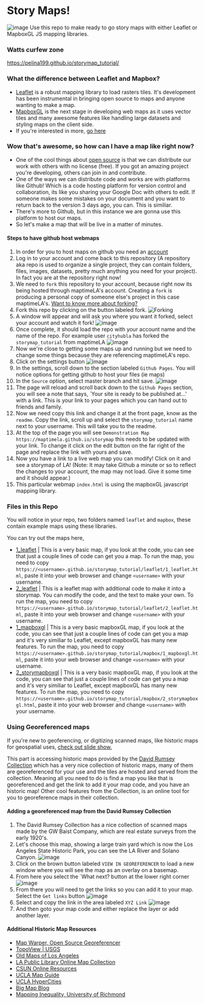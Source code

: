 # Story Maps!
![image](https://cloud.githubusercontent.com/assets/6407796/26274400/2210fd38-3cfe-11e7-941e-aa3172367c69.png)
Use this repo to make ready to go story maps with either Leaflet or MapboxGL JS mapping libraries.

### Watts curfew zone
https://pelina199.github.io/storymap_tutorial/

### What the difference between Leaflet and Mapbox?
* [Leaflet](http://leafletjs.com/) is a robust mapping library to load rasters tiles. It's development has been instrumental in bringing open source to maps and anyone wanting to make a map.
* [MapboxGL](https://www.mapbox.com/mapbox-gl-js/api/) is the next stage in developing web maps as it uses vector tiles and many awesome features like handling large datasets and styling maps on the client side.
* If you're interested in more, [go here](https://www.mapbox.com/help/mapbox-gl-js-fundamentals/)

### Wow that's awesome, so how can I have a map like right now?
* One of the cool things about [open source](https://opensource.org/) is that we can distribute our work with others with no license (free). If you got an amazing project you're developing, others can join in and contribute.
* One of the ways we can distribute code and works are with platforms like Github! Which is a code hosting platform for version control and collaboration, its like you sharing your Google Doc with others to edit. If someone makes some mistakes on your document and you want to return back to the version 3 days ago, you can. This is similiar. 
* There's more to Github, but in this instance we are gonna use this platform to host our maps.
* So let's make a map that will be live in a matter of minutes.

#### Steps to have github host webmaps
1. In order for you to host maps on github you need an [account](https://github.com/)
2. Log in to your account and come back to this repository (A repository aka repo is used to organize a single project, they can contain folders, files, images, datasets, pretty much anything you need for your project). In fact you are at the repository right now!
3. We need to  `fork` this repository to your account, because right now its being hosted through maptimeLA's account. Creating a `fork` is producing a personal copy of someone else's project in this case maptimeLA's. [Want to know more about forking?](https://guides.github.com/activities/forking/)
4. Fork this repo by clicking on the button labeled fork.
![Forking](https://github-images.s3.amazonaws.com/help/bootcamp/Bootcamp-Fork.png)
5. A window will appear and will ask you where you want it forked, select your account and watch it fork!
![image](https://cloud.githubusercontent.com/assets/6407796/26274288/b8970926-3cfb-11e7-8f6d-8910a70784b2.png)
6. Once complete, it should load the repo with your account name and the name of the repo. For example user `cityhubla` has forked the `storymap_tutorial` from maptimeLA
![image](https://cloud.githubusercontent.com/assets/6407796/26274301/f40cd49a-3cfb-11e7-8de3-8669213d521e.png)
7. Now we're close to getting some maps up and running but we need to change some things because they are referencing maptimeLA's repo.
8. Click on the settings button
![image](https://cloud.githubusercontent.com/assets/6407796/26274324/480da09c-3cfc-11e7-99db-828747c202a3.png)
9. In the settings, scroll down to the section labeled `Github Pages`. You will notice options for getting github to host your files (ie maps)
10. In the `Source` option, select master branch and hit save.
![image](https://cloud.githubusercontent.com/assets/6407796/26274336/800bc0d2-3cfc-11e7-9db4-d4858a2283c2.png)
11. The page will reload and scroll back down to the `Github Pages` section, you will see a note that says, `Your site is ready to be published at...' with a link. This is your link to your pages which you can hand out to friends and family.
12. Now we need copy this link and change it at the front page, know as the `readme`. Copy the link, scroll up and select the `storymap_tutorial` name next to your username. This will take you to the readme.
13. At the top of the page you will see `Demonstration Map https://maptimela.github.io/storymap` this needs to be updated with your link. To change it click on the edit button on the far right of the page and replace the link with yours and save.
14. Now you have a link to a live web map you can modify! Click on it and see a storymap of LA! (Note: It may take Github a minute or so to reflect the changes to your account, the map may not load. Give it some time and it should appear.)
15. This particular webmap `index.html` is using the mapboxGL javascript mapping library.

### Files in this Repo
You will notice in your repo, two folders named `leaflet` and `mapbox`, these contain example maps using these libraries.

You can try out the maps here,
* [1_leaflet](leaflet/1_leaflet.html) | This is a very basic map, if you look at the code, you can see that just a couple lines of code can get you a map. To run the map, you need to copy `https://<username>.github.io/storymap_tutorial/leaflet/1_leaflet.html`, paste it into your web browser and change `<username>` with your username.
* [2_leaflet](leaflet/2_leaflet.html) | This is a leaflet map with additional code to make it into a storymap. You can modify the code, and the text to make your own. To run the map, you need to copy `https://<username>.github.io/storymap_tutorial/leaflet/2_leaflet.html`, paste it into your web browser and change `<username>` with your username.
* [1_mapboxgl](mapbox/1_mapboxgl.html) | This is a very basic mapboxGL map, if you look at the code, you can see that just a couple lines of code can get you a map and it's very similiar to Leaflet, except mapboxGL has many new features. To run the map, you need to copy `https://<username>.github.io/storymap_tutorial/mapbox/1_mapboxgl.html`, paste it into your web browser and change `<username>` with your username.
* [2_storymapboxgl](mapbox/2_storymapboxgl.html) | This is a very basic mapboxGL map, if you look at the code, you can see that just a couple lines of code can get you a map and it's very similiar to Leaflet, except mapboxGL has many new features. To run the map, you need to copy `https://<username>.github.io/storymap_tutorial/mapbox/2_storymapboxgl.html`, paste it into your web browser and change `<username>` with your username.

### Using Georeferenced maps
If you're new to geoferencing, or digitizing scanned maps, like historic maps for geospatial uses, [check out slide show.](http://slides.com/omarureta/maptimela_10#/)

This part is accessing historic maps provided by the [David Rumsey Collection](http://www.davidrumsey.com/luna/servlet/view/search/who/G.%2BW.%2BBaist?q=los+angeles&sort=Pub_List_No_InitialSort%2CPub_Date%2CPub_List_No%2CSeries_No) which has a very nice collection of historic maps, many of them are georeferenced for your use and the tiles are hosted and served from the collection. Meaning all you need to do is find a map you like that is georeferenced and get the link to add it your map code, and you have an historic map! Other cool features from the Collection, is an online tool for you to georeference maps in their collection.

#### Adding a georeferenced map from the David Rumsey Collection
1. The David Rumsey Collection has a nice collection of scanned maps made by the GW Baist Company, which are real estate surveys from the early 1920's.
2. Let's choose this map, showing a large train yard which is now the Los Angeles State Historic Park, you can see the LA River and Solano Canyon.
![image](https://cloud.githubusercontent.com/assets/6407796/26274840/5827e08a-3d08-11e7-9485-a7c714bce54b.png)
3. Click on the brown button labeled `VIEW IN GEOREFERENCER` to load a new window where you will see the map as an overlay on a basemap.
4. From here you select the `What next? button at the lower right corner
![image](https://cloud.githubusercontent.com/assets/6407796/26274868/183dce66-3d09-11e7-8dc2-32fda0f191c3.png)
5. From there you will need to get the links so you can add it to your map. Select the `Get links` button
![image](https://cloud.githubusercontent.com/assets/6407796/26274886/6139e2bc-3d09-11e7-89e3-b404eef0d64c.png)
6. Select and copy the link in the area labeled `XYZ Link`
![image](https://cloud.githubusercontent.com/assets/6407796/26274889/80873d86-3d09-11e7-9026-b59be4c4f356.png)
7. And then goto your map code and either replace the layer or add another layer.

#### Additional Historic Map Resources
* [Map Warper, Open Source Georeferencer](http://mapwarper.net/)
* [TopoView | USGS](https://ngmdb.usgs.gov/maps/TopoView/)
* [Old Maps of Los Angeles](http://www.oldmapsonline.org/en/Los_Angeles,_California)
* [LA Public Library Online Map Collection](https://www.lapl.org/collections-resources/visual-collections/map-collection)
* [CSUN Online Resources](http://www.csun.edu/geography-map-library/online-resources)
* [UCLA Map Guide](http://guides.library.ucla.edu/c.php?g=180224&p=1186739)
* [UCLA HyperCities](http://www.hypercities.com/maplibrary/maplibrary.html)
* [Big Map Blog](http://www.bigmapblog.com/)
* [Mapping Inequality, University of Richmond](https://dsl.richmond.edu/panorama/redlining/#loc=10/34.0418/-118.3859&opacity=0.8&city=los-angeles-ca)



